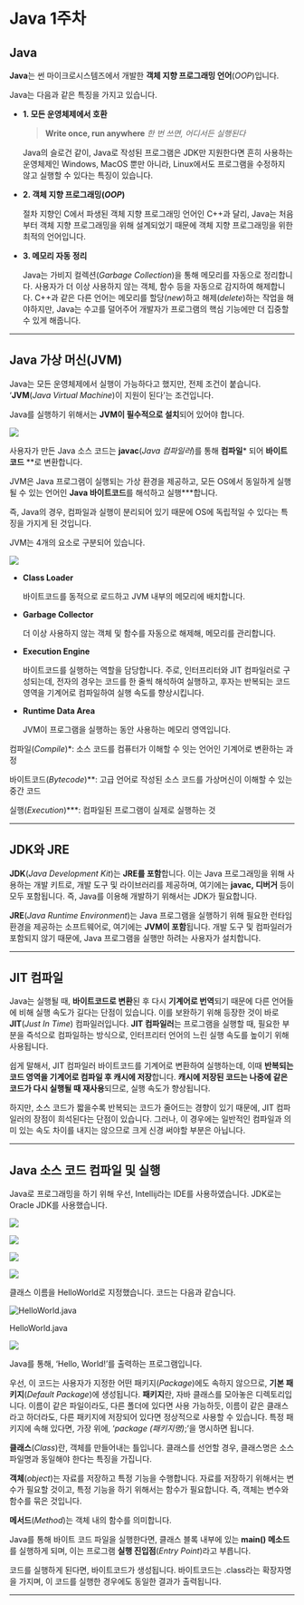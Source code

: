 # Java 1주차

## Java

**Java**는 썬 마이크로시스템즈에서 개발한 **객체 지향 프로그래밍 언어**(*OOP*)입니다.

Java는 다음과 같은 특징을 가지고 있습니다.

- **1. 모든 운영체제에서 호환**
    
    > **Write once, run anywhere**
    *한 번 쓰면, 어디서든 실행된다*
    > 
    
    Java의 슬로건 같이, Java로 작성된 프로그램은 JDK만 지원한다면 흔히 사용하는 운영체제인 Windows, MacOS 뿐만 아니라, Linux에서도 프로그램을 수정하지 않고 실행할 수 있다는 특징이 있습니다. 
    

- **2. 객체 지향 프로그래밍(*OOP*)**
    
    절차 지향인 C에서 파생된 객체 지향 프로그래밍 언어인 C++과 달리, Java는 처음부터 객체 지향 프로그래밍을 위해 설계되었기 때문에 객체 지향 프로그래밍을 위한 최적의 언어입니다.
    

- **3. 메모리 자동 정리**
    
    Java는 가비지 컬렉션(*Garbage Collection*)을 통해 메모리를 자동으로 정리합니다. 사용자가 더 이상 사용하지 않는 객체, 함수 등을 자동으로 감지하여 해제합니다. C++과 같은 다른 언어는 메모리를 할당(*new*)하고 해제(*delete*)하는 작업을 해야하지만, Java는 수고를 덜어주어 개발자가 프로그램의 핵심 기능에만 더 집중할 수 있게 해줍니다.
    

---

## Java 가상 머신(JVM)

Java는 모든 운영체제에서 실행이 가능하다고 했지만, 전제 조건이 붙습니다. ‘**JVM**(*Java Virtual Machine*)이 지원이 된다’는 조건입니다.

Java를 실행하기 위해서는 **JVM이 필수적으로 설치**되어 있어야 합니다.

![](assets/img1.png)

사용자가 만든 Java 소스 코드는 **javac**(*Java 컴파일러*)를 통해 **컴파일*** 되어 **바이트코드** **로 변환합니다.

JVM은 Java 프로그램이 실행되는 가상 환경을 제공하고, 모든 OS에서 동일하게 실행될 수 있는 언어인 **Java 바이트코드**를 해석하고 실행***합니다.

즉, Java의 경우, 컴파일과 실행이 분리되어 있기 때문에 OS에 독립적일 수 있다는 특징을 가지게 된 것입니다.

JVM는 4개의 요소로 구분되어 있습니다.

![](assets/img2.png)

- **Class Loader**
    
    바이트코드를 동적으로 로드하고 JVM 내부의 메모리에 배치합니다.
    

- **Garbage Collector**
    
    더 이상 사용하지 않는 객체 및 함수를 자동으로 해제해, 메모리를 관리합니다.
    

- **Execution Engine**
    
    바이트코드를 실행하는 역할을 담당합니다. 주로, 인터프리터와 JIT 컴파일러로 구성되는데, 전자의 경우는 코드를 한 줄씩 해석하여 실행하고, 후자는 반복되는 코드 영역을 기계어로 컴파일하여 실행 속도를 향상시킵니다.
    

- **Runtime Data Area**
    
    JVM이 프로그램을 실행하는 동안 사용하는 메모리 영역입니다.
    

컴파일(*Compile*)*: 소스 코드를 컴퓨터가 이해할 수 잇는 언어인 기계어로 변환하는 과정

바이트코드(*Bytecode*)**: 고급 언어로 작성된 소스 코드를 가상머신이 이해할 수 있는 중간 코드

실행(*Execution*)***: 컴파일된 프로그램이 실제로 실행하는 것

---

## JDK와 JRE

**JDK**(*Java Development Kit*)는 **JRE를 포함**합니다. 이는 Java 프로그래밍을 위해 사용하는 개발 키트로, 개발 도구 및 라이브러리를 제공하며, 여기에는 **javac, 디버거** 등이 모두 포함됩니다. 즉, Java를 이용해 개발하기 위해서는 JDK가 필요합니다.

**JRE**(*Java Runtime Environment*)는 Java 프로그램을 실행하기 위해 필요한 런타임 환경을 제공하는 소프트웨어로, 여기에는 **JVM이 포함**됩니다. 개발 도구 및 컴파일러가 포함되지 않기 때문에, Java 프로그램을 실행만 하려는 사용자가 설치합니다.

---

## JIT 컴파일

Java는 실행될 때, **바이트코드로 변환**된 후 다시 **기계어로 번역**되기 때문에 다른 언어들에 비해 실행 속도가 길다는 단점이 있습니다. 이를 보완하기 위해 등장한 것이 바로 **JIT**(*Just In Time*) 컴파일러입니다. **JIT 컴파일러**는 프로그램을 실행할 때, 필요한 부분을 즉석으로 컴파일하는 방식으로, 인터프리터 언어의 느린 실행 속도를 높이기 위해 사용됩니다.

쉽게 말해서, JIT 컴파일러 바이트코드를 기계어로 변환하여 실행하는데, 이때 **반복되는 코드 영역을 기계어로 컴파일 후 캐시에 저장**합니다. **캐시에 저장된 코드는 나중에 같은 코드가 다시 실행될 때 재사용**되므로, 실행 속도가 향상됩니다.

하지만, 소스 코드가 짧을수록 반복되는 코드가 줄어드는 경향이 있기 때문에, JIT 컴파일러의 장점이 희석된다는 단점이 있습니다. 그러나, 이 경우에는 일반적인 컴파일과 의미 있는 속도 차이를 내지는 않으므로 크게 신경 써야할 부분은 아닙니다.

---

## Java 소스 코드 컴파일 및 실행

Java로 프로그래밍을 하기 위해 우선, Intellij라는 IDE를 사용하였습니다. JDK로는 Oracle JDK를 사용했습니다.

![](assets/img3.png)

![](assets/img4.png)

![](assets/img5.png)

![](assets/img6.png)

클래스 이름을 HelloWorld로 지정했습니다. 코드는 다음과 같습니다.

![HelloWorld.java](assets/img7.png)

HelloWorld.java

![](assets/img8.png)

Java를 통해, ‘Hello, World!’를 출력하는 프로그램입니다.

우선, 이 코드는 사용자가 지정한 어떤 패키지(*Package*)에도 속하지 않으므로, **기본 패키지**(*Default Package*)에 생성됩니다. **패키지**란, 자바 클래스를 모아놓은 디렉토리입니다. 이름이 같은 파일이라도, 다른 폴더에 있다면 사용 가능하듯, 이름이 같은 클래스라고 하더라도, 다른 패키지에 저장되어 있다면 정상적으로 사용할 수 있습니다. 특정 패키지에 속해 있다면, 가장 위에, ‘*package (패키지명)*;’을 명시하면 됩니다.

**클래스**(*Class*)란, 객체를 만들어내는 틀입니다. 클래스를 선언할 경우, 클래스명은 소스 파일명과 동일해야 한다는 특징을 가집니다.

**객체**(*object*)는 자료를 저장하고 특정 기능을 수행합니다. 자료를 저장하기 위해서는 변수가 필요할 것이고, 특정 기능을 하기 위해서는 함수가 필요합니다. 즉, 객체는 변수와 함수를 묶은 것입니다.

**메서드**(*Method*)는 객체 내의 함수를 의미합니다.

Java를 통해 바이트 코드 파일을 실행한다면, 클래스 블록 내부에 있는 **main() 메소드**를 실행하게 되며, 이는 프로그램 **실행 진입점**(*Entry Point*)라고 부릅니다.

코드를 실행하게 된다면, 바이트코드가 생성됩니다. 바이트코드는 .class라는 확장자명을 가지며, 이 코드를 실행한 경우에도 동일한 결과가 출력됩니다.

---

##
